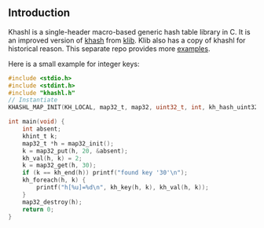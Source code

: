 ## Introduction

Khashl is a single-header macro-based generic hash table library in C. It is an
improved version of [khash][khash] from [klib][klib]. Klib also has a copy of
khashl for historical reason. This separate repo provides more [examples][ex].

Here is a small example for integer keys:

```c
#include <stdio.h>
#include <stdint.h>
#include "khashl.h"
// Instantiate
KHASHL_MAP_INIT(KH_LOCAL, map32_t, map32, uint32_t, int, kh_hash_uint32, kh_eq_generic)

int main(void) {
    int absent;
    khint_t k;
    map32_t *h = map32_init();
    k = map32_put(h, 20, &absent);
    kh_val(h, k) = 2;
    k = map32_get(h, 30);
	if (k == kh_end(h)) printf("found key '30'\n");
    kh_foreach(h, k) {
        printf("h[%u]=%d\n", kh_key(h, k), kh_val(h, k));
    }
    map32_destroy(h);
    return 0;
}
```

[klib]: https://github.com/attractivechaos/klib
[khash]: https://github.com/attractivechaos/klib/blob/master/khash.h
[ex]: https://github.com/attractivechaos/khashl/tree/main/examples

